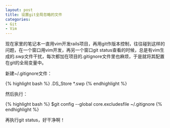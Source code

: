```yaml
---
layout: post
title: 设置git全局忽略的文件
categories:
- Git
- Vim
---
```

现在家里的笔记本一直用vim开发rails项目，再用git作版本控制，往往碰到这样的问题，在一个窗口用vim开发，再另一个窗口git status查看的时候，总是有vim生成的.swp文件干扰，每次都加在项目的.gitignore文件里也麻烦，于是就将其配置在git的全局变量中。

新建~/.gitignore文件：

{% highlight bash %}
.DS\_Store
*.swp
{% endhighlight %}

然后执行：

{% highlight bash %}
$git config --global core.excludesfile ~/.gitignore
{% endhighlight %}

再执行git status，好干净啊！

